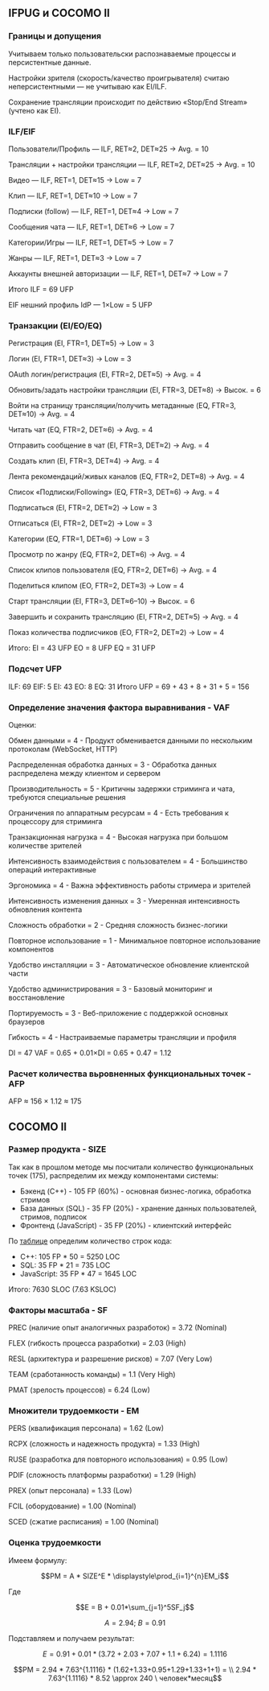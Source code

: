 
## IFPUG и COCOMO II


### Границы и допущения

Учитываем только пользовательски распознаваемые процессы и персистентные данные.

Настройки зрителя (скорость/качество проигрывателя) считаю неперсистентными — не учитываю как EI/ILF.
   
Сохранение трансляции происходит по действию «Stop/End Stream» (учтено как EI).

### ILF/EIF

Пользователи/Профиль — ILF, RET≈2, DET≈25 -> Avg. = 10

Трансляции + настройки трансляции — ILF, RET≈2, DET≈25 -> Avg. = 10

Видео — ILF, RET=1, DET≈15 -> Low = 7

Клип — ILF, RET=1, DET≈10 -> Low = 7

Подписки (follow) — ILF, RET=1, DET≈4 -> Low = 7

Сообщения чата — ILF, RET=1, DET≈6 -> Low = 7

Категории/Игры — ILF, RET=1, DET≈5 -> Low = 7

Жанры — ILF, RET=1, DET≈3 -> Low = 7

Аккаунты внешней авторизации — ILF, RET=1, DET≈7 -> Low = 7

Итого ILF = 69 UFP


EIF нешний профиль IdP — 1×Low = 5 UFP


### Транзакции (EI/EO/EQ)

Регистрация (EI, FTR=1, DET≈5) -> Low = 3

Логин (EI, FTR=1, DET≈3) -> Low = 3

OAuth логин/регистрация (EI, FTR=2, DET≈5) -> Avg. = 4

Обновить/задать настройки трансляции (EI, FTR=3, DET≈8) -> Высок. = 6

Войти на страницу трансляции/получить метаданные (EQ, FTR=3, DET≈10) -> Avg. = 4

Читать чат (EQ, FTR=2, DET≈6) -> Avg. = 4

Отправить сообщение в чат (EI, FTR=3, DET≈2) -> Avg. = 4

Создать клип (EI, FTR=3, DET≈4) -> Avg. = 4

Лента рекомендаций/живых каналов (EQ, FTR=2, DET≈8) -> Avg. = 4

Список «Подписки/Following» (EQ, FTR=3, DET≈6) -> Avg. = 4

Подписаться (EI, FTR=2, DET≈2) -> Low = 3

Отписаться (EI, FTR=2, DET≈2) -> Low = 3

Категории (EQ, FTR=1, DET≈6) -> Low = 3

Просмотр по жанру (EQ, FTR=2, DET≈6) -> Avg. = 4

Список клипов пользователя (EQ, FTR=2, DET≈6) -> Avg. = 4

Поделиться клипом (EO, FTR=2, DET≈3) -> Low = 4

Старт трансляции (EI, FTR=3, DET≈6–10) -> Высок. = 6

Завершить и сохранить трансляцию (EI, FTR=2, DET≈5) -> Avg. = 4

Показ количества подписчиков (EO, FTR=2, DET≈2) -> Low = 4

Итого:
EI = 43 UFP
EO = 8 UFP
EQ = 31 UFP


### Подсчет UFP

ILF: 69
EIF: 5
EI: 43
EO: 8
EQ: 31
Итого UFP = 69 + 43 + 8 + 31 + 5 = 156

### Определение значения фактора выравнивания - VAF

Оценки: 

Обмен данными = 4 - Продукт обменивается данными по нескольким протоколам (WebSocket, HTTP)

Распределенная обработка данных = 3 - Обработка данных распределена между клиентом и сервером

Производительность = 5 - Критичны задержки стриминга и чата, требуются специальные решения

Ограничения по аппаратным ресурсам = 4 - Есть требования к процессору для стриминга

Транзакционная нагрузка = 4 - Высокая нагрузка при большом количестве зрителей

Интенсивность взаимодействия с пользователем = 4 - Большинство операций интерактивные

Эргономика = 4 - Важна эффективность работы стримера и зрителей

Интенсивность изменения данных = 3 - Умеренная интенсивность обновления контента

Сложность обработки = 2 - Средняя сложность бизнес-логики

Повторное использование = 1 - Минимальное повторное использование компонентов

Удобство инсталляции = 3 - Автоматическое обновление клиентской части

Удобство администрирования = 3 - Базовый мониторинг и восстановление

Портируемость = 3 - Веб-приложение с поддержкой основных браузеров

Гибкость = 4 - Настраиваемые параметры трансляции и профиля

DI = 47
VAF = 0.65 + 0.01×DI = 0.65 + 0.47 = 1.12

### Расчет количества вьровненных функциональных точек  - AFP

AFP ≈ 156 × 1.12 ≈ 175



## COCOMO II

### Размер продукта - SIZE

Так как в прошлом методе мы посчитали количество функциональных точек (175), распределим их между компонентами системы:

- Бэкенд (C++) - 105 FP (60%) - основная бизнес-логика, обработка стримов
- База данных (SQL) - 35 FP (20%) - хранение данных пользователей, стримов, подписок
- Фронтенд (JavaScript) - 35 FP (20%) - клиентский интерфейс

По [таблице](https://www.qsm.com/resources/function-point-languages-table) определим количество строк кода:

- C++: 105 FP * 50 = 5250 LOC
- SQL: 35 FP * 21 = 735 LOC  
- JavaScript: 35 FP * 47 = 1645 LOC

Итого: 7630 SLOC (7.63 KSLOC)

### Факторы масштаба - SF

PREC (наличие опыт аналогичных разработок) = 3.72 (Nominal)

FLEX (гибкость процесса разработки) = 2.03 (High)

RESL (архитектура и разрешение рисков) = 7.07 (Very Low)

TEAM (сработанность команды) = 1.1 (Very High)

PMAT (зрелость процессов) = 6.24 (Low)

### Множители трудоемкости - EM

PERS (квалификация персонала) = 1.62 (Low)

RCPX (сложность и надежность продукта) = 1.33 (High)

RUSE (разработка для повторного использования) = 0.95 (Low)

PDIF (сложность платформы разработки) = 1.29 (High)

PREX (опыт персонала) = 1.33 (Low)

FCIL (оборудование) = 1.00 (Nominal)

SCED (сжатие расписания) = 1.00 (Nominal)

### Оценка трудоемкости

Имеем формулу:

$$PM = A * SIZE^E * \displaystyle\prod_{i=1}^{n}EM_i$$

Где

$$E = B + 0.01*\sum_{j=1}^5SF_j$$

$$A = 2.94; \ B=0.91$$

Подставляем и получаем результат:

$$E = 0.91 + 0.01*(3.72+2.03+7.07+1.1+6.24) = 1.1116$$

$$PM = 2.94 * 7.63^{1.1116} * (1.62+1.33+0.95+1.29+1.33+1+1) = \\ 2.94 * 7.63^{1.1116} * 8.52 \approx 240 \ человек*месяц$$